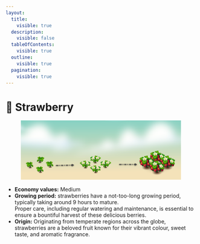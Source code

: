 ```yaml
---
layout:
  title:
    visible: true
  description:
    visible: false
  tableOfContents:
    visible: true
  outline:
    visible: true
  pagination:
    visible: true
---
```


# 🍓 Strawberry

<figure><img src="../.gitbook/assets/strawberrry.png" alt=""><figcaption></figcaption></figure>

* **Economy values:** Medium
* **Growing period:** strawberries have a not-too-long growing period, typically taking around 9 hours to mature. \
  Proper care, including regular watering and maintenance, is essential to ensure a bountiful harvest of these delicious berries.
* **Origin:** Originating from temperate regions across the globe, strawberries are a beloved fruit known for their vibrant colour, sweet taste, and aromatic fragrance.

<div>

<figure><img src="../.gitbook/assets/2.png" alt="" width="175"><figcaption></figcaption></figure>

 

<figure><img src="../.gitbook/assets/tree-mid-2.png" alt=""><figcaption></figcaption></figure>

 

<figure><img src="../.gitbook/assets/tree-2.png" alt=""><figcaption></figcaption></figure>

</div>
